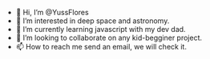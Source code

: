 - 👋 Hi, I’m @YussFlores
- 👀 I’m interested in deep space and astronomy.
- 🌱 I’m currently learning javascript with my dev dad.
- 💞️ I’m looking to collaborate on any kid-begginer project.
- 📫 How to reach me send an email, we will check it.

<!---
YussFlores/YussFlores is a ✨ special ✨ repository because its `README.md` (this file) appears on your GitHub profile.
You can click the Preview link to take a look at your changes.
--->
